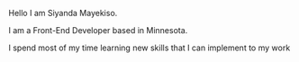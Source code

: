 Hello I am Siyanda Mayekiso. 

 I am a Front-End Developer based in Minnesota.

 I spend most of my time learning new skills that I can implement to my work
